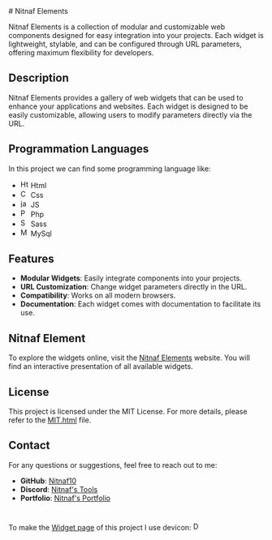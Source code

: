 <div styles="all:unset;"># Nitnaf Elements

Nitnaf Elements is a collection of modular and customizable web components designed for easy integration into your projects. Each widget is lightweight, stylable, and can be configured through URL parameters, offering maximum flexibility for developers.

## Description

Nitnaf Elements provides a gallery of web widgets that can be used to enhance your applications and websites. Each widget is designed to be easily customizable, allowing users to modify parameters directly via the URL.

## Programmation Languages

In this project we can find some programming language like:
 - <img src="https://cdn.jsdelivr.net/gh/devicons/devicon@latest/icons/html5/html5-plain.svg" alt="Html Logo" class="html-logo" width="16" height="16"> Html
 - <img src="https://cdn.jsdelivr.net/gh/devicons/devicon@latest/icons/css3/css3-plain.svg" alt="Css Logo" class="css-logo" width="16" height="16"> Css
 - <img src="https://cdn.jsdelivr.net/gh/devicons/devicon@latest/icons/javascript/javascript-plain.svg" alt="javascript Logo" class="javascript-logo" width="16" height="16"> JS
 - <img src="https://cdn.jsdelivr.net/gh/devicons/devicon@latest/icons/php/php-plain.svg" alt="Php Logo" class="php-logo" width="16" height="16"> Php
 - <img src="https://cdn.jsdelivr.net/gh/devicons/devicon@latest/icons/sass/sass-original.svg" alt="Sass Logo" class="sass-logo" width="16" height="16"> Sass
 - <img src="https://cdn.jsdelivr.net/gh/devicons/devicon@latest/icons/mysql/mysql-original.svg" alt="Mysql Logo" class="mysql-logo" width="16" height="16"> MySql

## Features

-   **Modular Widgets**: Easily integrate components into your projects.
-   **URL Customization**: Change widget parameters directly in the URL.
-   **Compatibility**: Works on all modern browsers.
-   **Documentation**: Each widget comes with documentation to facilitate its use.

## Nitnaf Element

To explore the widgets online, visit the [Nitnaf Elements](https://nitnaf10.github.io/Nitnaf-Elements/) website. You will find an interactive presentation of all available widgets.

## License

This project is licensed under the MIT License. For more details, please refer to the [MIT.html](https://duckduckgo.com/MIT.html) file.

## Contact

For any questions or suggestions, feel free to reach out to me:

-   **GitHub**: [Nitnaf10](https://github.com/Nitnaf10)
-   **Discord**: [Nitnaf's Tools](https://discord.gg/XVyHTVMwU4)
-   **Portfolio**: [Nitnaf's Portfolio](https://nitnaf10.github.io/Portofolio/)

#

To make the [Widget page](https://nitnaf10.github.io/Nitnaf-Elements/Widget.html) of this project I use devicon: <img src="https://cdn.jsdelivr.net/gh/devicons/devicon@latest/icons/devicon/devicon-plain.svg" alt="Devicon Logo" class="devicon-logo" width="16" height="16"></div>
